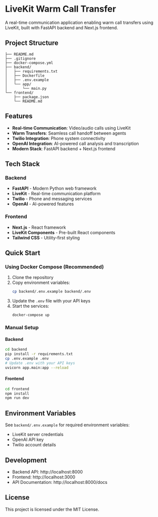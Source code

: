 # LiveKit Warm Call Transfer

A real-time communication application enabling warm call transfers using LiveKit, built with FastAPI backend and Next.js frontend.

## Project Structure

```
├── README.md
├── .gitignore
├── docker-compose.yml
├── backend/
│   ├── requirements.txt
│   ├── Dockerfile
│   ├── .env.example
│   └── app/
│       └── main.py
└── frontend/
    ├── package.json
    └── README.md
```

## Features

- **Real-time Communication**: Video/audio calls using LiveKit
- **Warm Transfers**: Seamless call handoff between agents
- **Twilio Integration**: Phone system connectivity
- **OpenAI Integration**: AI-powered call analysis and transcription
- **Modern Stack**: FastAPI backend + Next.js frontend

## Tech Stack

### Backend
- **FastAPI** - Modern Python web framework
- **LiveKit** - Real-time communication platform
- **Twilio** - Phone and messaging services
- **OpenAI** - AI-powered features

### Frontend
- **Next.js** - React framework
- **LiveKit Components** - Pre-built React components
- **Tailwind CSS** - Utility-first styling

## Quick Start

### Using Docker Compose (Recommended)

1. Clone the repository
2. Copy environment variables:
   ```bash
   cp backend/.env.example backend/.env
   ```
3. Update the `.env` file with your API keys
4. Start the services:
   ```bash
   docker-compose up
   ```

### Manual Setup

#### Backend
```bash
cd backend
pip install -r requirements.txt
cp .env.example .env
# Update .env with your API keys
uvicorn app.main:app --reload
```

#### Frontend
```bash
cd frontend
npm install
npm run dev
```

## Environment Variables

See `backend/.env.example` for required environment variables:
- LiveKit server credentials
- OpenAI API key
- Twilio account details

## Development

- Backend API: http://localhost:8000
- Frontend: http://localhost:3000
- API Documentation: http://localhost:8000/docs

## License

This project is licensed under the MIT License.